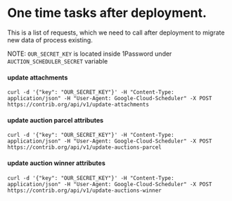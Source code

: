 # One time tasks after deployment.

This is a list of requests, which we need to call after deployment to migrate new data of process existing.

NOTE: `OUR_SECRET_KEY` is located inside 1Password under `AUCTION_SCHEDULER_SECRET` variable

#### update attachments

```
curl -d '{"key": "OUR_SECRET_KEY"}' -H "Content-Type: application/json" -H "User-Agent: Google-Cloud-Scheduler" -X POST https://contrib.org/api/v1/update-attachments
```

#### update auction parcel attributes

```
curl -d '{"key": "OUR_SECRET_KEY"}' -H "Content-Type: application/json" -H "User-Agent: Google-Cloud-Scheduler" -X POST https://contrib.org/api/v1/update-auctions-parcel
```

#### update auction winner attributes

```
curl -d '{"key": "OUR_SECRET_KEY"}' -H "Content-Type: application/json" -H "User-Agent: Google-Cloud-Scheduler" -X POST https://contrib.org/api/v1/update-auctions-winner
```

